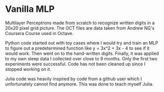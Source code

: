 # Vanilla MLP

Multilayer Perceptrons made from scratch to recognize written digits in a 20x20 pixel grid picture. The OCT files are data taken from Andrew NG's Coursera Course used in Octave.

Python code started out with toy cases where I would try and train an MLP to figure out a predetermined function like y = 3x^2 + 3x - 4 to see if it would work. Then went on to the hand-written digits. Finally, it was applied to my own sleep data I collected over close to 9 months. Only the first two experiments were successful. Code has not been cleaned up since I stopped working on it.

Julia code was heavily inspired by code from a github user which I unfortunately cannot find anymore. This was done to teach myself Julia.
